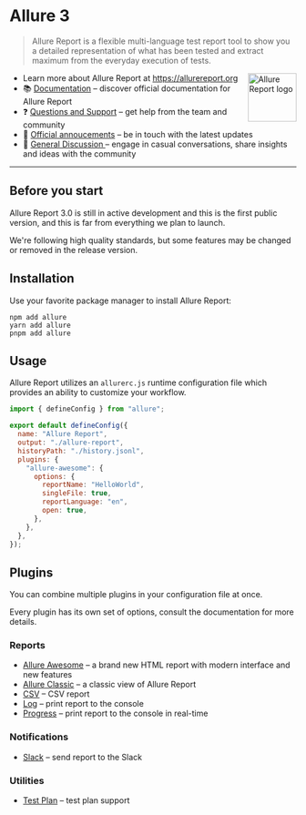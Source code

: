 # Allure 3

> Allure Report is a flexible multi-language test report tool to show you a detailed representation of what has been tested and extract maximum from the everyday execution of tests.

[<img src="https://allurereport.org/public/img/allure-report.svg" height="85px" alt="Allure Report logo" align="right" />](https://allurereport.org "Allure Report")

- Learn more about Allure Report at https://allurereport.org
- 📚 [Documentation](https://allurereport.org/docs/) – discover official documentation for Allure Report
- ❓ [Questions and Support](https://github.com/orgs/allure-framework/discussions/categories/questions-support) – get help from the team and community
- 📢 [Official annoucements](https://github.com/orgs/allure-framework/discussions/categories/announcements) – be in touch with the latest updates
- 💬 [General Discussion ](https://github.com/orgs/allure-framework/discussions/categories/general-discussion) – engage in casual conversations, share insights and ideas with the community

---

## Before you start

Allure Report 3.0 is still in active development and this is the first public version, 
and this is far from everything we plan to launch.

We're following high quality standards, but some features may be changed or removed in 
the release version.

## Installation

Use your favorite package manager to install Allure Report:

```shell
npm add allure
yarn add allure
pnpm add allure
```

## Usage

Allure Report utilizes an `allurerc.js` runtime configuration file which provides an 
ability to customize your workflow.

```js
import { defineConfig } from "allure";

export default defineConfig({
  name: "Allure Report",
  output: "./allure-report",
  historyPath: "./history.jsonl",
  plugins: {
    "allure-awesome": {
      options: {
        reportName: "HelloWorld",
        singleFile: true,
        reportLanguage: "en",
        open: true,
      },
    },
  },
});
```

## Plugins

You can combine multiple plugins in your configuration file at once.

Every plugin has its own set of options, consult the documentation for more details.

### Reports

- [Allure Awesome](./packages/plugin-awesome/README.md) – a brand new HTML report with 
modern interface and new features
- [Allure Classic](./packages/plugin-classic/README.md) – a classic view of Allure Report
- [CSV](./packages/plugin-csv/README.md) – CSV report
- [Log](./packages/plugin-log/README.md) – print report to the console
- [Progress](./packages/plugin-progress/README.md) – print report to the console in real-time

### Notifications

- [Slack](./packages/plugin-slack/README.md) – send report to the Slack

### Utilities

- [Test Plan](./packages/plugin-testplan/README.md) – test plan support
